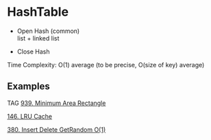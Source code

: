 # HashTable

* Open Hash (common)\
  list + linked list

* Close Hash

Time Complexity: O(1) average (to be precise, O(size of key) average)

## Examples
TAG
[939. Minimum Area Rectangle](https://leetcode.com/problems/minimum-area-rectangle/)

[146. LRU Cache](https://leetcode.com/problems/lru-cache/)

[380. Insert Delete GetRandom O(1)](https://leetcode.com/problems/insert-delete-getrandom-o1/)
